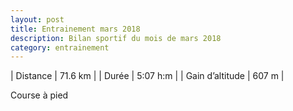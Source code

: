 ```yaml
---
layout: post
title: Entrainement mars 2018
description: Bilan sportif du mois de mars 2018
category: entrainement
---
```


| Distance         | 71.6 km      |
| Durée            | 5:07 h:m     |
| Gain d’altitude  | 607 m        |

Course à pied
